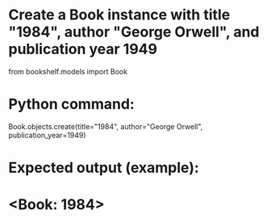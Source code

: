 # Create a Book instance with title "1984", author "George Orwell", and publication year 1949

from bookshelf.models import Book


# Python command:
Book.objects.create(title="1984", author="George Orwell", publication_year=1949)

# Expected output (example):
# <Book: 1984>

